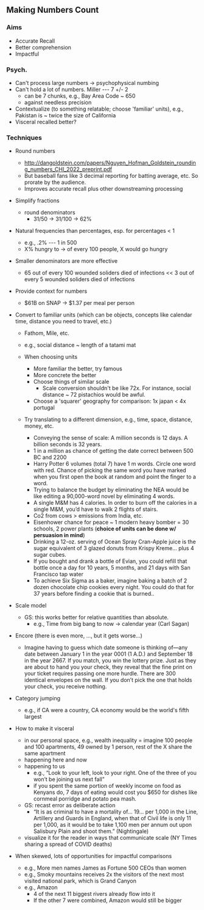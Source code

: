 ## Making Numbers Count

### Aims

* Accurate Recall
* Better comprehension
* Impactful

### Psych.

* Can't process large numbers -> psychophysical numbing
* Can't hold a lot of numbers. Miller --- 7 +/- 2
	- can be 7 chunks, e.g., Bay Area Code ~ 650
	- against needless precision
* Contextualize (to something relatable; choose 'familiar' units), e.g., Pakistan is ~ twice the size of California
* Visceral recalled better?

### Techniques

* Round numbers
	* http://dangoldstein.com/papers/Nguyen_Hofman_Goldstein_rounding_numbers_CHI_2022_preprint.pdf
	* But baseball fans like 3 decimal reporting for batting average, etc. So prorate by the audience.
	* Improves accurate recall plus other downstreaming processing

* Simplify fractions
	- round denominators
		- 31/50 -> 31/100 -> 62%

* Natural frequencies than percentages, esp. for percentages < 1
	* e.g., .2% --- 1 in 500
	* X% hungry to -> of every 100 people, X would go hungry

* Smaller denominators are more effective
	- 65 out of every 100 wounded soliders died of infections << 3 out of every 5 wounded soliders died of infections

* Provide context for numbers
	- $61B on SNAP -> $1.37 per meal per person

* Convert to familiar units (which can be objects, concepts like calendar time, distance you need to travel, etc.)
	* Fathom, Mile, etc.
	* e.g., social distance ~ length of a tatami mat
	* When choosing units
		- More familiar the better, try famous
		- More concrete the better
		- Choose things of similar scale
			+ Scale conversion shouldn't be like 72x. For instance, social distance ~ 72 pistachios would be awful.
		- Choose a 'squarer' geography for comparison: 1x japan < 4x portugal

	* Try translating to a different dimension, e.g., time, space, distance, money, etc.
		- Conveying the sense of scale: A million seconds is 12 days. A billion seconds is 32 years.
		- 1 in a million as chance of getting the date correct between 500 BC and 2200
		- Harry Potter 6 volumes (total 7) have 1 m words. Circle one word with red. Chance of picking the same word you have marked when you first open the book at random and point the finger to a word.
		- Trying to balance the budget by eliminating the NEA would be like editing a 90,000-word novel by eliminating 4 words.
		- A single M&M has 4 calories. In order to burn off the calories in a single M&M, you’d have to walk 2 flights of stairs.
		- Co2 from cows > emissions from India, etc.
		- Eisenhower chance for peace ~  1 modern heavy bomber = 30 schools, 2 power plants (**choice of units can be done w/ persuasion in mind**)
		- Drinking a 12-oz. serving of Ocean Spray Cran-Apple juice is the sugar equivalent of 3 glazed donuts from Krispy Kreme… plus 4 sugar cubes.
		- If you bought and drank a bottle of Evian, you could refill that bottle once a day for 10 years, 5 months, and 21 days with San Francisco tap water
		- To achieve Six Sigma as a baker, imagine baking a batch of 2 dozen chocolate chip cookies every night. You could do that for 37 years before finding a cookie that is burned..

* Scale model
	- GS: this works better for relative quantities than absolute. 
		+ e.g., Time from big bang to now -> calendar year (Carl Sagan)

* Encore (there is even more, ..., but it gets worse...)
	- Imagine having to guess which date someone is thinking of—any date between January 1 in the year 0001 (1 A.D.) and September 18 in the year 2667. If you match, you win the lottery prize. Just as they are about to hand you your check, they reveal that the fine print on your ticket requires passing one more hurdle. There are 300 identical envelopes on the wall. If you don’t pick the one that holds your check, you receive nothing.

* Category jumping
	+ e.g., if CA were a country, CA economy would be the world's fifth largest

* How to make it visceral 
	- in our personal space, e.g., wealth inequality = imagine 100 people and 100 apartments, 49 owned by 1 person, rest of the X share the same apartment 
	- happening here and now
	- happening to us 
		+ e.g., “Look to your left, look to your right. One of the three of you won’t be joining us next fall” 
		+ if you spent the same portion of weekly income on food as Kenyans do, 7 days of eating would cost you $650 for dishes like cornmeal porridge and potato pea mash.
	- GS: recast error as deliberate action
		+ “It is as criminal to have a mortality of… 19… per 1,000 in the Line, Artillery and Guards in England, when that of Civil life is only 11 per 1,000, as it would be to take 1,100 men per annum out upon Salisbury Plain and shoot them.” (Nightingale)
	- visualize it for the reader in ways that communicate scale (NY Times sharing a spread of COVID deaths)


* When skewed, lots of opportunities for impactful comparisons
	- e.g., More men names James as Fortune 500 CEOs than women
	- e.g., Smoky mountains receives 2x the visitors of the next most visited national park, which is Grand Canyon
	- e.g., Amazon 
		+  4 of the next 11 biggest rivers already flow into it
		+  If the other 7 were combined, Amazon would still be bigger
